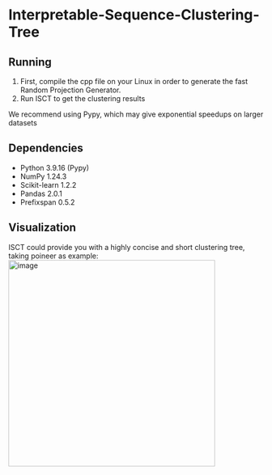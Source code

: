 # Interpretable-Sequence-Clustering-Tree



## Running
1. First, compile the cpp file on your Linux in order to generate the fast Random Projection Generator.
2. Run ISCT to get the clustering results

We recommend using Pypy, which may give exponential speedups on larger datasets

## Dependencies
- Python 3.9.16 (Pypy)
- NumPy 1.24.3
- Scikit-learn 1.2.2
- Pandas 2.0.1
- Prefixspan 0.5.2


## Visualization

ISCT could provide you with a highly concise and short clustering tree, taking poineer as example:
<img width="408" alt="image" src="https://github.com/jd445/Interpretable-Sequence-Clustering-Tree/assets/65555729/5a0a465f-0d7d-4d5c-a149-9ceb927abed9">
